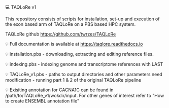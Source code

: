 💻 TAQLoRe v1

This repository consists of scripts for installation, set-up and execution of the exon based arm of TAQLoRe on a PBS based HPC system.

TAQLoRe github https://github.com/twrzes/TAQLoRe

💡 Full documentation is available at https://taqlore.readthedocs.io

💡 installation.pbs
    - downloading, extracting and editing reference files. 

💡 indexing.pbs
    - indexing genome and transcriptome references with LAST

💡 TAQLoRe_v1.pbs
    - paths to output directories and other parameters need modification
    - running part 1 & 2 of the original TAQLoRe pipeline 

💡 Exisiting annotation for CACNA1C can be found in /path/to/TAQLoRe_v1/wokdir/input. For other genes of interest refer to       "How to create ENSEMBL annotation file"
